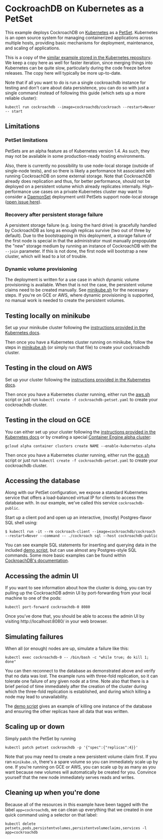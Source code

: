 # CockroachDB on Kubernetes as a PetSet

This example deploys CockroachDB on [Kubernetes](https://kubernetes.io) as
a [PetSet](http://kubernetes.io/docs/user-guide/petset/). Kubernetes is an
open source system for managing containerized applications across multiple
hosts, providing basic mechanisms for deployment, maintenance, and scaling
of applications.

This is a copy of the [similar example stored in the Kubernetes
repository](https://github.com/kubernetes/kubernetes/tree/master/examples/cockroachdb).
We keep a copy here as well for faster iteration, since merging things into
Kubernetes can be quite slow, particularly during the code freeze before
releases. The copy here will typically be more up-to-date.

Note that if all you want to do is run a single cockroachdb instance for
testing and don't care about data persistence, you can do so with just a single
command instead of following this guide (which sets up a more reliable cluster):

```shell
kubectl run cockroachdb --image=cockroachdb/cockroach --restart=Never -- start
```

## Limitations

### PetSet limitations

PetSets are an alpha feature as of Kubernetes version 1.4. As such, they may
not be available in some production-ready hosting environments.

Also, there is currently no possibility to use node-local storage (outside of
single-node tests), and so there is likely a performance hit associated with
running CockroachDB on some external storage. Note that CockroachDB already
does replication and thus, for better performance, should not be deployed on a
persistent volume which already replicates internally. High-performance use
cases on a private Kubernetes cluster may want to consider a
[DaemonSet](http://kubernetes.io/docs/admin/daemons/) deployment until PetSets
support node-local storage
([open issue here](https://github.com/kubernetes/kubernetes/issues/7562)).

### Recovery after persistent storage failure

A persistent storage failure (e.g. losing the hard drive) is gracefully handled
by CockroachDB as long as enough replicas survive (two out of three by
default). Due to the bootstrapping in this deployment, a storage failure of the
first node is special in that the administrator must manually prepopulate the
"new" storage medium by running an instance of CockroachDB with the `--join`
parameter. If this is not done, the first node will bootstrap a new cluster,
which will lead to a lot of trouble.

### Dynamic volume provisioning

The deployment is written for a use case in which dynamic volume provisioning is
available. When that is not the case, the persistent volume claims need
to be created manually. See [minikube.sh](minikube.sh) for the necessary
steps. If you're on GCE or AWS, where dynamic provisioning is supported, no
manual work is needed to create the persistent volumes.

## Testing locally on minikube

Set up your minikube cluster following the
[instructions provided in the Kubernetes docs](http://kubernetes.io/docs/getting-started-guides/minikube/).

Then once you have a Kubernetes cluster running on minikube, follow the steps
in [minikube.sh](minikube.sh) (or simply run that file) to create your
cockroachdb cluster.

## Testing in the cloud on AWS

Set up your cluster following the
[instructions provided in the Kubernetes docs](http://kubernetes.io/docs/getting-started-guides/aws/).

Then once you have a Kubernetes cluster running, either run the
[aws.sh](aws.sh) script or just run `kubectl create -f cockroachdb-petset.yaml`
to create your cockroachdb cluster.

## Testing in the cloud on GCE

You can either set up your cluster following the
[instructions provided in the Kubernetes docs](http://kubernetes.io/docs/getting-started-guides/gce/)
or by creating a special
[Container Engine alpha cluster](https://cloud.google.com/container-engine/docs/alpha-clusters):

```shell
gcloud alpha container clusters create NAME --enable-kubernetes-alpha
```

Then once you have a Kubernetes cluster running, either run the
[gce.sh](gce.sh) script or just run `kubectl create -f cockroachdb-petset.yaml`
to create your cockroachdb cluster.

## Accessing the database

Along with our PetSet configuration, we expose a standard Kubernetes service
that offers a load-balanced virtual IP for clients to access the database
with. In our example, we've called this service `cockroachdb-public`.

Start up a client pod and open up an interactive, (mostly) Postgres-flavor
SQL shell using:

```console
$ kubectl run -it --rm cockroach-client --image=cockroachdb/cockroach --restart=Never --command -- ./cockroach sql --host cockroachdb-public
```

You can see example SQL statements for inserting and querying data in the
included [demo script](demo.sh), but can use almost any Postgres-style SQL
commands. Some more basic examples can be found within
[CockroachDB's documentation](https://www.cockroachlabs.com/docs/learn-cockroachdb-sql.html).

## Accessing the admin UI

If you want to see information about how the cluster is doing, you can try
pulling up the CockroachDB admin UI by port-forwarding from your local machine
to one of the pods:

```shell
kubectl port-forward cockroachdb-0 8080
```

Once you’ve done that, you should be able to access the admin UI by visiting
http://localhost:8080/ in your web browser.

## Simulating failures

When all (or enough) nodes are up, simulate a failure like this:

```shell
kubectl exec cockroachdb-0 -- /bin/bash -c "while true; do kill 1; done"
```

You can then reconnect to the database as demonstrated above and verify
that no data was lost. The example runs with three-fold replication, so
it can tolerate one failure of any given node at a time. Note also that
there is a brief period of time immediately after the creation of the
cluster during which the three-fold replication is established, and during
which killing a node may lead to unavailability.

The [demo script](demo.sh) gives an example of killing one instance of the
database and ensuring the other replicas have all data that was written.

## Scaling up or down

Simply patch the PetSet by running

```shell
kubectl patch petset cockroachdb -p '{"spec":{"replicas":4}}'
```

Note that you may need to create a new persistent volume claim first. If you
ran `minikube.sh`, there's a spare volume so you can immediately scale up by
one. If you're running on GCE or AWS, you can scale up by as many as you want
because new volumes will automatically be created for you. Convince yourself
that the new node immediately serves reads and writes.

## Cleaning up when you're done

Because all of the resources in this example have been tagged with the label `app=cockroachdb`,
we can clean up everything that we created in one quick command using a selector on that label:

```shell
kubectl delete petsets,pods,persistentvolumes,persistentvolumeclaims,services -l app=cockroachdb
```
